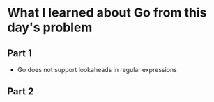 # What I learned about Go from this day's problem
    
## Part 1
- Go does not support lookaheads in regular expressions    
## Part 2
    